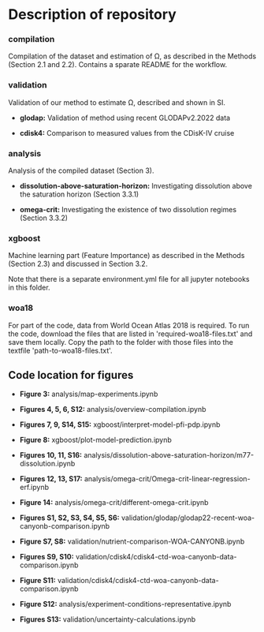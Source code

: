 
# Description of repository

### compilation
Compilation of the dataset and estimation of Ω, as described in the Methods (Section 2.1 and 2.2). Contains a sparate README for the workflow.

### validation
Validation of our method to estimate Ω, described and shown in SI.

- **glodap:** Validation of method using recent GLODAPv2.2022 data

- **cdisk4:** Comparison to measured values from the CDisK-IV cruise


### analysis
Analysis of the compiled dataset (Section 3). 

- **dissolution-above-saturation-horizon:** Investigating dissolution above the saturation horizon (Section 3.3.1)

- **omega-crit:** Investigating the existence of two dissolution regimes (Section 3.3.2)


### xgboost
Machine learning part (Feature Importance) as described in the Methods (Section 2.3) and discussed in Section 3.2.

Note that there is a separate environment.yml file for all jupyter notebooks in this folder.


### woa18
For part of the code, data from World Ocean Atlas 2018 is required. To run the code, download the files that are listed in 'required-woa18-files.txt' and save them locally. Copy the path to the folder with those files into the textfile 'path-to-woa18-files.txt'. 



## Code location for figures

- **Figure 3:** analysis/map-experiments.ipynb

- **Figures 4, 5, 6, S12:** analysis/overview-compilation.ipynb

- **Figures 7, 9, S14, S15:** xgboost/interpret-model-pfi-pdp.ipynb

- **Figure 8:** xgboost/plot-model-prediction.ipynb

- **Figures 10, 11, S16:** analysis/dissolution-above-saturation-horizon/m77-dissolution.ipynb

- **Figures 12, 13, S17:** analysis/omega-crit/Omega-crit-linear-regression-erf.ipynb

- **Figure 14:** analysis/omega-crit/different-omega-crit.ipynb

- **Figures S1, S2, S3, S4, S5, S6:** validation/glodap/glodap22-recent-woa-canyonb-comparison.ipynb

- **Figure S7, S8:** validation/nutrient-comparison-WOA-CANYONB.ipynb

- **Figures S9, S10:** validation/cdisk4/cdisk4-ctd-woa-canyonb-data-comparison.ipynb

- **Figure S11:** validation/cdisk4/cdisk4-ctd-woa-canyonb-data-comparison.ipynb

- **Figure S12:** analysis/experiment-conditions-representative.ipynb

- **Figures S13:** validation/uncertainty-calculations.ipynb




 
